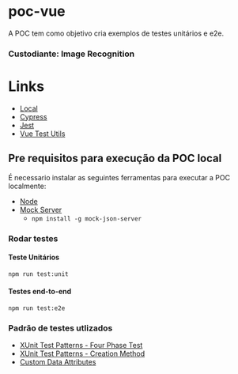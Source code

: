 # poc-vue

<p>A POC tem como objetivo cria exemplos de testes unitários e e2e.</p>

### Custodiante: Image Recognition


# Links
- [Local](http://localhost:8080)
- [Cypress](https://www.cypress.io/)
- [Jest](https://jestjs.io/)
- [Vue Test Utils](https://v1.test-utils.vuejs.org/)

## Pre requisitos para execução da POC local

É necessario instalar as seguintes ferramentas para executar a POC localmente:

* [Node](https://nodejs.org/en/download/)
* [Mock Server](https://www.npmjs.com/package/mock-json-server)
  * `` npm install -g mock-json-server ``


### Rodar testes

#### Teste Unitários
```
npm run test:unit
```

#### Testes end-to-end
```
npm run test:e2e
```




### Padrão de testes utlizados

* [XUnit Test Patterns - Four Phase Test](http://xunitpatterns.com/Four%20Phase%20Test.html)
* [XUnit Test Patterns - Creation Method](http://xunitpatterns.com/Creation%20Method.html)
* [Custom Data Attributes](https://developer.mozilla.org/en-US/docs/Web/HTML/Global_attributes/data-*)


